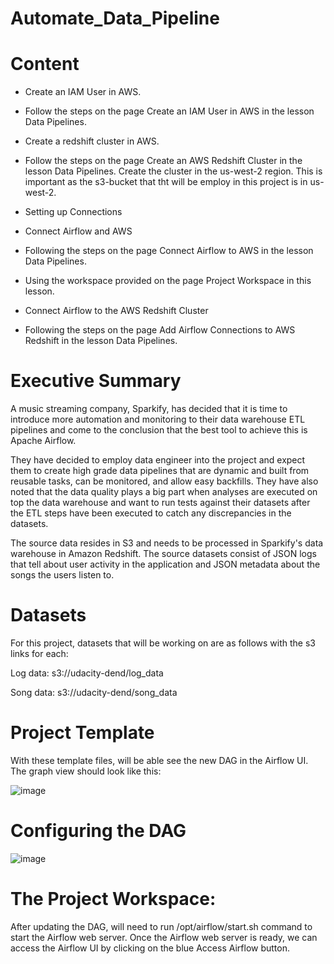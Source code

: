 # Automate_Data_Pipeline

# Content

- Create an IAM User in AWS.

- Follow the steps on the page Create an IAM User in AWS in the lesson Data Pipelines.

- Create a redshift cluster in AWS.

- Follow the steps on the page Create an AWS Redshift Cluster in the lesson Data Pipelines. Create the cluster in the us-west-2 region. This is important as the s3-bucket that tht will be employ in  this project is in us-west-2.

- Setting up Connections

- Connect Airflow and AWS

- Following the steps on the page Connect Airflow to AWS in the lesson Data Pipelines.
- Using the workspace provided on the page Project Workspace in this lesson.

- Connect Airflow to the AWS Redshift Cluster

- Following the steps on the page Add Airflow Connections to AWS Redshift in the lesson Data Pipelines.


# Executive Summary 

A music streaming company, Sparkify, has decided that it is time to introduce more automation and monitoring to their data warehouse ETL pipelines and come to the conclusion that the best tool to achieve this is Apache Airflow.

They have decided to employ data engineer into the project and expect them to create high grade data pipelines that are dynamic and built from reusable tasks, can be monitored, and allow easy backfills. They have also noted that the data quality plays a big part when analyses are executed on top the data warehouse and want to run tests against their datasets after the ETL steps have been executed to catch any discrepancies in the datasets.

The source data resides in S3 and needs to be processed in Sparkify's data warehouse in Amazon Redshift. The source datasets consist of JSON logs that tell about user activity in the application and JSON metadata about the songs the users listen to.


# Datasets

For this project, datasets that will be working on are as follows with the s3 links for each:

Log data: s3://udacity-dend/log_data

Song data: s3://udacity-dend/song_data


# Project Template

With these template files, will be able see the new DAG in the Airflow UI. The graph view should look like this:

![image](https://user-images.githubusercontent.com/103359089/222222170-fe356c67-5796-41a4-8401-b2793d8024a6.png)


# Configuring the DAG

![image](https://user-images.githubusercontent.com/103359089/222222449-94319f7e-b8fd-475f-9757-29717c0d0da4.png)


# The Project Workspace:

After updating the DAG, will need to run /opt/airflow/start.sh command to start the Airflow web server. Once the Airflow web server is ready, we can access the Airflow UI by clicking on the blue Access Airflow button.
